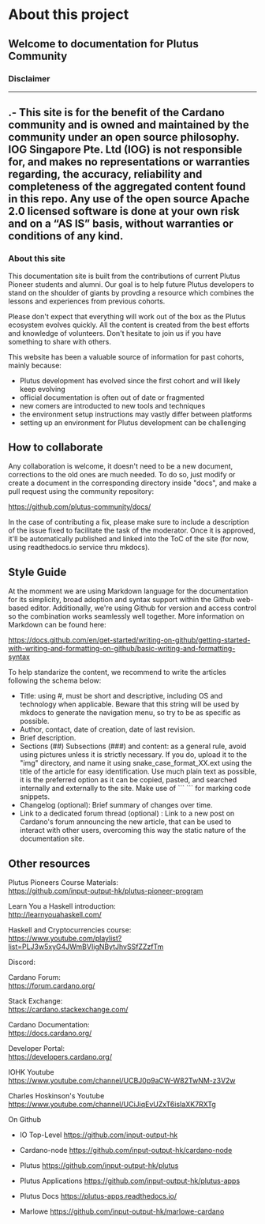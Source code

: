 # About this project

## Welcome to documentation for Plutus Community 

### Disclaimer


---
**.-**
This site is for the benefit of the Cardano community and is owned and maintained by the community under an open source philosophy. IOG Singapore Pte. Ltd (IOG) is not responsible for, and makes no representations or warranties regarding, the accuracy, reliability and completeness of the aggregated content found in this repo. Any use of the open source Apache 2.0 licensed software is done at your own risk and on a “AS IS” basis, without warranties or conditions of any kind. 
---

### About this site

This documentation site is built from the contributions of current Plutus Pioneer students and alumni. Our goal is to help future Plutus developers to stand on the shoulder of giants by provding a resource which combines the lessons and experiences from previous cohorts.

Please don't expect that everything will work out of the box as the Plutus ecosystem evolves quickly. All the content is created from the best efforts and knowledge of volunteers. Don't hesitate to join us if you have something to share with others.

This website has been a valuable source of information for past cohorts, mainly because:

-   Plutus development has evolved since the first cohort and will likely keep evolving
-   official documentation is often out of date or fragmented
-   new comers are introducted to new tools and techniques
-   the environment setup instructions may vastly differ between platforms
-   setting up an environment for Plutus development can be challenging

## How to collaborate

Any collaboration is welcome, it doesn't need to be a new document, corrections to the old ones are much needed. To do so, just modify or create a document in the corresponding directory inside "docs", and make a pull request using the community repository:

<https://github.com/plutus-community/docs/>

In the case of contributing a fix, please make sure to include a description of the issue fixed to facilitate the task of the moderator. Once it is approved, it'll be automatically published and linked into the ToC of the site (for now, using readthedocs.io service thru mkdocs).

## Style Guide

At the momment we are using Markdown language for the documentation for its simplicity, broad adoption and syntax support within the Github web-based editor. Additionally, we're using Github for version and access control so the combination works seamlessly well together. More information on Markdown can be found here:

<https://docs.github.com/en/get-started/writing-on-github/getting-started-with-writing-and-formatting-on-github/basic-writing-and-formatting-syntax>

To help standarize the content, we recommend to write the articles following the schema below:

-   Title: using #, must be short and descriptive, including OS and technology when applicable. Beware that this string will be used by mkdocs to generate the navigation menu, so try to be as specific as possible.
-   Author, contact, date of creation, date of last revision.
-   Brief description.
-   Sections (##) Subsections (###) and content: as a general rule, avoid using pictures unless it is strictly necessary. If you do, upload it to the "img" directory, and name it using snake_case_format_XX.ext using the title of the article for easy identification. Use much plain text as possible, it is the preferred option as it can be copied, pasted, and searched internally and externally to the site. Make use of \``` \``` for marking code snippets.
-   Changelog (optional): Brief summary of changes over time.
-   Link to a dedicated forum thread (optional) : Link to a new post on Cardano's forum announcing the new article, that can be used to interact with other users, overcoming this way the static nature of the documentation site.

## Other resources

Plutus Pioneers Course Materials:  
<https://github.com/input-output-hk/plutus-pioneer-program>

Learn You a Haskell introduction:  
<http://learnyouahaskell.com/>

Haskell and Cryptocurrencies course:  
<https://www.youtube.com/playlist?list=PLJ3w5xyG4JWmBVIigNBytJhvSSfZZzfTm>

Discord:

Cardano Forum:  
<https://forum.cardano.org/>

Stack Exchange:  
<https://cardano.stackexchange.com/>

Cardano Documentation:  
<https://docs.cardano.org/>

Developer Portal:  
<https://developers.cardano.org/>

IOHK Youtube  
<https://www.youtube.com/channel/UCBJ0p9aCW-W82TwNM-z3V2w>

Charles Hoskinson's Youtube  
<https://www.youtube.com/channel/UCiJiqEvUZxT6isIaXK7RXTg>

On Github

-   IO Top-Level <https://github.com/input-output-hk>

-   Cardano-node <https://github.com/input-output-hk/cardano-node>

-   Plutus <https://github.com/input-output-hk/plutus>

-   Plutus Applications <https://github.com/input-output-hk/plutus-apps>

-   Plutus Docs <https://plutus-apps.readthedocs.io/>

-   Marlowe <https://github.com/input-output-hk/marlowe-cardano>
